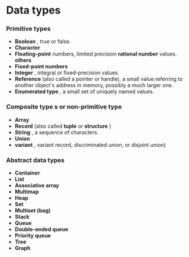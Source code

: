 # Data types

### Primitive types ###
* **Boolean** , true or false.
* **Character** 
* **Floating-point**  numbers, limited precision  **rational number**  values.
**others** 
* **Fixed-point numbers** 
* **Integer** , integral or fixed-precision values.
* **Reference**  (also called a pointer or handle), a small value referring to another object's address in memory, possibly a much larger one.
* **Enumerated type** , a small set of uniquely named values.

###  **Composite type** s or  non-primitive type ###
* **Array** 
* **Record**  (also called  **tuple**  or  **structure** )
* **String** , a sequence of characters.
* **Union** 
* **variant** , variant record, discriminated union, or disjoint union)

###  **Abstract data types**  ###
* **Container** 
* **List** 
* **Associative array** 
* **Multimap** 
* **Heap** 
* **Set** 
* **Multiset (bag)** 
* **Stack** 
* **Queue** 
* **Double-ended queue** 
* **Priority queue** 
* **Tree** 
* **Graph** 
